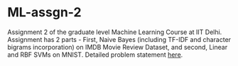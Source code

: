 # ML-assgn-2
Assignment 2 of the graduate level Machine Learning Course at IIT Delhi. Assignment has 2 parts - First, Naive Bayes (including TF-IDF and character bigrams incorporation) on IMDB Movie Review Dataset, and second, Linear and RBF SVMs on MNIST. Detailed problem statement [here](http://www.cse.iitd.ac.in/~parags/teaching/col774/assignments/ass2/ass2.pdf).
